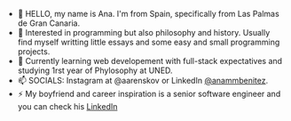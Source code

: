 - 👋 HELLO, my name is Ana. I'm from Spain, specifically from Las Palmas de Gran Canaria. 
- 👀 Interested in programming but also philosophy and history. Usually find myself writting little essays and some easy and small programming projects.
- 🌱 Currently learning web developement with full-stack expectatives and studying 1rst year of Phylosophy at UNED.
- 📫 SOCIALS: Instagram at @aarenskov or LinkedIn [@anammbenitez](https://www.linkedin.com/in/anammben%C3%ADtez/).
- ⚡ My boyfriend and career inspiration is a senior software engineer and you can check his [LinkedIn](https://www.linkedin.com/in/lorenzo-pinna-rodr%C3%ADguez-650962186/) 
